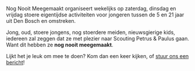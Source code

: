 Nog Nooit Meegemaakt organiseert wekelijks op zaterdag,
dinsdag en vrijdag stoere eigentijdse activiteiten voor jongeren
tussen de 5 en 21 jaar uit Den Bosch en omstreken.

Jong, oud, stoere jongens, nog stoerdere meiden, nieuwsgierige kids, iedereen zal zeggen
dat ze met plezier naar Scouting Petrus & Paulus gaan. Want dit hebben ze **nog nooit meegemaakt**.

Lijkt het je leuk om mee te doen? Kom dan een keer kijken, of [stuur ons een bericht](/contact)!
